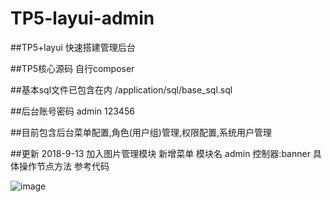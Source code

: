 TP5-layui-admin
===============

##TP5+layui 快速搭建管理后台

##TP5核心源码 自行composer

##基本sql文件已包含在内 /application/sql/base_sql.sql

##后台账号密码 admin 123456

##目前包含后台菜单配置,角色(用户组)管理,权限配置,系统用户管理


##更新 2018-9-13  加入图片管理模块  新增菜单  模块名 admin 控制器:banner  具体操作节点方法 参考代码

 ![image](https://github.com/wanggang826/TP5-layui-admin/blob/master/public/static/show_admin.png)

